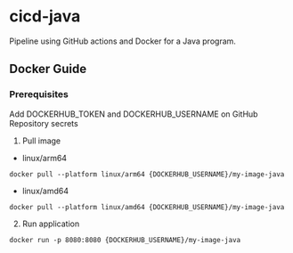 # cicd-java

Pipeline using GitHub actions and Docker for a Java program.

## Docker Guide


### Prerequisites

Add DOCKERHUB_TOKEN and DOCKERHUB_USERNAME on GitHub Repository secrets

1. Pull image

- linux/arm64
```
docker pull --platform linux/arm64 {DOCKERHUB_USERNAME}/my-image-java
```

- linux/amd64
```
docker pull --platform linux/amd64 {DOCKERHUB_USERNAME}/my-image-java
```

2. Run application
```
docker run -p 8080:8080 {DOCKERHUB_USERNAME}/my-image-java
```
